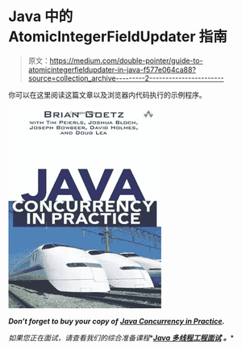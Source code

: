 # Java 中的 AtomicIntegerFieldUpdater 指南

> 原文：<https://medium.com/double-pointer/guide-to-atomicintegerfieldupdater-in-java-f577e064ca88?source=collection_archive---------2----------------------->

你可以在这里阅读这篇文章以及浏览器内代码执行的示例程序。

[![](img/071f4588dd55326f99b5bb0d3561be8f.png)](https://amzn.to/3K3E1WD)

***Don’t forget to buy your copy of*** [***Java Concurrency in Practice***](https://amzn.to/3K3E1WD)***.***

*如果您正在面试，请查看我们的综合准备课程**[***Java 多线程工程面试***](https://bit.ly/2QfKXCK) ***。****